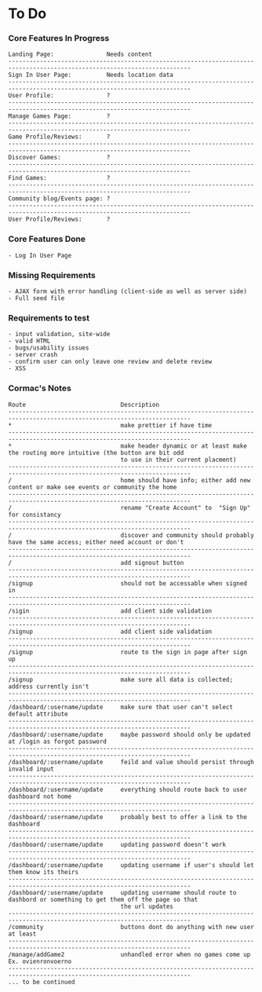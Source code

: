 # To Do

### Core Features In Progress
    Landing Page:               Needs content
    --------------------------------------------------------------------------------------------------------------------------
    Sign In User Page:          Needs location data
    --------------------------------------------------------------------------------------------------------------------------
    User Profile:               ?
    --------------------------------------------------------------------------------------------------------------------------
    Manage Games Page:          ?
    --------------------------------------------------------------------------------------------------------------------------
    Game Profile/Reviews:       ?
    --------------------------------------------------------------------------------------------------------------------------
    Discover Games:             ?
    --------------------------------------------------------------------------------------------------------------------------
    Find Games:                 ?
    --------------------------------------------------------------------------------------------------------------------------
    Community blog/Events page: ?
    --------------------------------------------------------------------------------------------------------------------------
    User Profile/Reviews:       ?

### Core Features Done
    - Log In User Page                

### Missing Requirements
    - AJAX form with error handling (client-side as well as server side)
    - Full seed file

### Requirements to test
    - input validation, site-wide
    - valid HTML
    - bugs/usability issues
    - server crash
    - confirm user can only leave one review and delete review
    - XSS

### Cormac's Notes
    Route                           Description
    --------------------------------------------------------------------------------------------------------------------------
    *                               make prettier if have time
    --------------------------------------------------------------------------------------------------------------------------
    *                               make header dynamic or at least make the routing more intuitive (the button are bit odd
                                    to use in their current placment)
    --------------------------------------------------------------------------------------------------------------------------
    /                               home should have info; either add new content or make see events or community the home 
    --------------------------------------------------------------------------------------------------------------------------
    /                               rename "Create Account" to  "Sign Up" for consistancy
    --------------------------------------------------------------------------------------------------------------------------
    /                               discover and community should probably have the same access; either need account or don't
    --------------------------------------------------------------------------------------------------------------------------
    /                               add signout button
    --------------------------------------------------------------------------------------------------------------------------
    /signup                         should not be accessable when signed in
    --------------------------------------------------------------------------------------------------------------------------
    /sigin                          add client side validation
    --------------------------------------------------------------------------------------------------------------------------
    /signup                         add client side validation
    --------------------------------------------------------------------------------------------------------------------------
    /signup                         route to the sign in page after sign up
    --------------------------------------------------------------------------------------------------------------------------
    /signup                         make sure all data is collected; address currently isn't
    --------------------------------------------------------------------------------------------------------------------------
    /dashboard/:username/update     make sure that user can't select default attribute
    --------------------------------------------------------------------------------------------------------------------------
    /dashboard/:username/update     maybe password should only be updated at /login as forgot password
    --------------------------------------------------------------------------------------------------------------------------
    /dashboard/:username/update     feild and value should persist through invalid input
    --------------------------------------------------------------------------------------------------------------------------
    /dashboard/:username/update     everything should route back to user dashboard not home
    --------------------------------------------------------------------------------------------------------------------------
    /dashboard/:username/update     probably best to offer a link to the dashboard
    --------------------------------------------------------------------------------------------------------------------------
    /dashboard/:username/update     updating password doesn't work
    --------------------------------------------------------------------------------------------------------------------------
    /dashboard/:username/update     updating username if user's should let them know its theirs
    --------------------------------------------------------------------------------------------------------------------------
    /dashboard/:username/update     updating username should route to dashbord or something to get them off the page so that 
                                    the url updates
    --------------------------------------------------------------------------------------------------------------------------
    /community                      buttons dont do anything with new user at least
    --------------------------------------------------------------------------------------------------------------------------
    /manage/addGame2                unhandled error when no games come up Ex. ovienronvoerno
    --------------------------------------------------------------------------------------------------------------------------
    ... to be continued 
